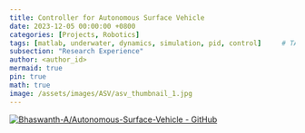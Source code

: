 ```yaml
---
title: Controller for Autonomous Surface Vehicle
date: 2023-12-05 00:00:00 +0800
categories: [Projects, Robotics]
tags: [matlab, underwater, dynamics, simulation, pid, control]     # TAG names should always be lowercase
subsection: "Research Experience"
author: <author_id>
mermaid: true
pin: true
math: true
image: /assets/images/ASV/asv_thumbnail_1.jpg
---
```


[![Bhaswanth-A/Autonomous-Surface-Vehicle - GitHub](https://gh-card.dev/repos/Bhaswanth-A/Autonomous-Surface-Vehicle.svg)](https://github.com/Bhaswanth-A/Autonomous-Surface-Vehicle)